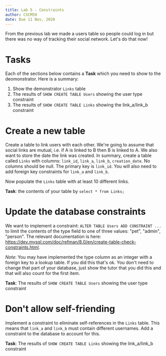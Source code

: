 ```yaml
---
title: Lab 5 - Constraints
author: CSCM59
date: Due 11 Nov, 2020
---
```


From the previous lab we made a users table so people could log in but there
was no way of tracking their social network. Let's do that now!

# Tasks

Each of the sections below contains a **Task** which you need to show to the
deomonstrator. Here is a summary:

1. Show the demonstrator `Links` table
2. The results of `SHOW CREATE TABLE Users` showing the user type constraint
3. The results of `SHOW CREATE TABLE Links` showing the link_a/link_b constraint

# Create a new table

Create a table to link users with each other. We're going to assume that social
links are mutual, i.e. if A is linked to B then B is linked to A. We also want
to store the date the link was created. In summary, create a table called
`Links` with columns: `link_id`, `link_a`, `link_b`, `creation_date`.
No columns should be null. The primary key is `link_id`. You will also need
to add foreign key constraints for `link_a` and `link_b`. 

Now populate the `Links` table with at least 10 different links.

**Task**: the contents of your table by `select * from Links;`  

# Update the database constraints

We want to implement a constraint: `ALTER TABLE Users ADD CONSTRAINT ...` to
limit the contents of the type field to one of three values: "pet", "admin",
"person". The relevant documentation is here:
<https://dev.mysql.com/doc/refman/8.0/en/create-table-check-constraints.html>.

*Note*: You may have implemented the type column as an integer with a foreign
key to a lookup table. If you did this that's ok. You don't need to change that
part of your database, just show the tutor that you did this and that will also
count for the first item.

**Task**: The results of `SHOW CREATE TABLE Users` showing the user type constraint

# Don't allow self-friending

Implement a constraint to eliminate self-references in the `Links` table.
This means that `link_a` and `link_b` must contain different usernames. Add a
constraint to the database to account for this.

**Task**: The results of `SHOW CREATE TABLE Links` showing the link_a/link_b constraint




